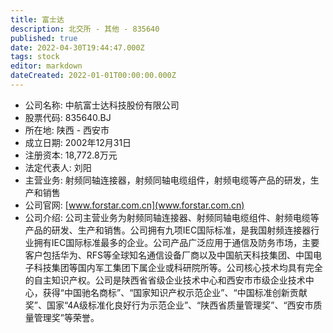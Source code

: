 ```yaml
---
title: 富士达
description: 北交所 - 其他 - 835640
published: true
date: 2022-04-30T19:44:47.000Z
tags: stock
editor: markdown
dateCreated: 2022-01-01T00:00:00.000Z
---
```


- 公司名称: 中航富士达科技股份有限公司
- 股票代码: 835640.BJ
- 所在地: 陕西 - 西安市
- 成立日期: 2002年12月31日
- 注册资本: 18,772.8万元
- 法定代表人: 刘阳
- 主营业务: 射频同轴连接器，射频同轴电缆组件，射频电缆等产品的研发，生产和销售
- 公司官网: [www.forstar.com.cn](www.forstar.com.cn)
- 公司介绍: 公司主营业务为射频同轴连接器、射频同轴电缆组件、射频电缆等产品的研发、生产和销售。公司拥有九项IEC国际标准，是我国射频连接器行业拥有IEC国际标准最多的企业。公司产品广泛应用于通信及防务市场，主要客户包括华为、RFS等全球知名通信设备厂商以及中国航天科技集团、中国电子科技集团等国内军工集团下属企业或科研院所等。公司核心技术均具有完全的自主知识产权。公司是陕西省省级企业技术中心和西安市市级企业技术中心，获得“中国驰名商标”、“国家知识产权示范企业”、“中国标准创新贡献奖”、国家“4A级标准化良好行为示范企业”、“陕西省质量管理奖”、“西安市质量管理奖”等荣誉。


